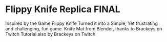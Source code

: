 # Flippy Knife Replica FINAL
Inspired by the Game Flippy Knife
Turned it into a Simple, Yet frustrating and challenging, fun game.
Knife Mat from Blender, thanks to Brackeys on Twitch
Tutorial also by Brackeys on Twitch
